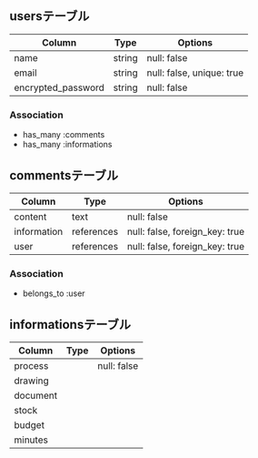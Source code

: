## usersテーブル
|Column             |Type   |Options                   |
|-------------------|-------|--------------------------|
|name               |string |null: false               |
|email              |string |null: false, unique: true |
|encrypted_password |string |null: false               |

### Association
- has_many :comments
- has_many :informations

## commentsテーブル
|Column      |Type       |Options                        |
|------------|-----------|-------------------------------|
|content     |text       |null: false                    |
|information |references |null: false, foreign_key: true |
|user        |references |null: false, foreign_key: true |

### Association
- belongs_to :user

## informationsテーブル
|Column   |Type       |Options                        |
|---------|-----------|-------------------------------|
|process  |           |null: false
|drawing  |           |
|document |           |
|stock    |           |
|budget   |           |
|minutes  |           |